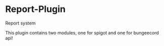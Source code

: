 # Report-Plugin
Report system

This plugin contains two modules, one for spigot and one for bungeecord api!
